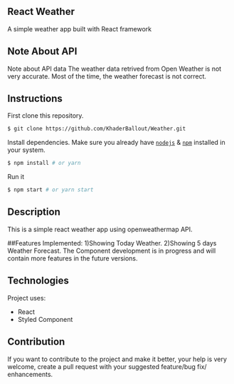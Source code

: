 ## React Weather
A simple weather app built with React framework

## Note About API
Note about API data
The weather data retrived from Open Weather is not very accurate. Most of the time, the weather forecast is not correct.


## Instructions

First clone this repository.
```bash
$ git clone https://github.com/KhaderBallout/Weather.git
```

Install dependencies. Make sure you already have [`nodejs`](https://nodejs.org/en/) & [`npm`](https://www.npmjs.com/) installed in your system.
```bash
$ npm install # or yarn
```

Run it
```bash
$ npm start # or yarn start
```

## Description
This is a simple react weather app using openweathermap API.


##Features Implemented:
1)Showing Today Weather.
2)Showing 5 days Weather Forecast.
The Component development is in progress and will contain more features in the future versions.

## Technologies
Project uses:
* React
* Styled Component

## Contribution
If you want to contribute to the project and make it better, your help is very welcome, create a pull request with your suggested feature/bug fix/ enhancements.
